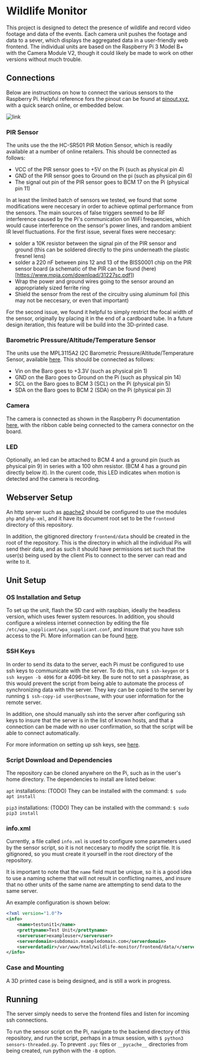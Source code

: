 # Wildlife Monitor
This project is designed to detect the presence of wildlife and record video footage and data of the events. Each camera unit pushes the footage and data to a sever, which displays the aggregated data in a user-friendly web frontend. The individual units are based on the Raspberry Pi 3 Model B+ with the Camera Module V2, though it could likely be made to work on other versions without much trouble.

## Connections
Below are instructions on how to connect the various sensors to the Raspberry Pi. Helpful reference fors the pinout can be found at [pinout.xyz](https://pinout.xyz/), with a quick search online, or embedded below.

![link](https://www.raspberrypi-spy.co.uk/wp-content/uploads/2014/07/Raspberry-Pi-GPIO-Layout-Model-B-Plus-rotated.png)

### PIR Sensor
The units use the the HC-SR501 PIR Motion Sensor, which is readily available at a number of online retailers. This should be connected as follows:
* VCC of the PIR sensor goes to +5V on the Pi (such as physical pin 4)
* GND of the PIR sensor goes to Ground on the pi (such as physical pin 6)
* The signal out pin of the PIR sensor goes to BCM 17 on the Pi (physical pin 11)

In at least the limited batch of sensors we tested, we found that some modifications were neccesary in order to achieve optimal performance from the sensors. The main sources of false triggers seemed to be RF interference caused by the Pi's communication on WiFi frequencies, which would cause interference on the sensor's power lines, and random ambient IR level fluctuations. For the first issue, several fixes were neccesary:
* solder a 10K resistor between the signal pin of the PIR sensor and ground (this can be soldered directly to the pins underneath the plastic fresnel lens)
* solder a 220 nF between pins 12 and 13 of the BISS0001 chip on the PIR sensor board (a schematic of the PIR can be found (here)[https://www.mpja.com/download/31227sc.pdf])
* Wrap the power and ground wires going to the sensor around an appropriately sized ferrite ring
* Shield the sensor from the rest of the circuitry using aluminum foil (this may not be neccesary, or even that important)

For the second issue, we found it helpful to simply restrict the focal width of the sensor, originally by placing it in the end of a cardboard tube. In a future design iteration, this feature will be build into the 3D-printed case.

### Barometric Pressure/Altitude/Temperature Sensor
The units use the MPL3115A2 I2C Barometric Pressure/Altitude/Temperature Sensor, available [here](https://www.adafruit.com/product/1893). This should be connected as follows:
* Vin on the Baro goes to +3.3V (such as physical pin 1)
* GND on the Baro goes to Ground on the Pi (such as physical pin 14)
* SCL on the Baro goes to BCM 3 (SCL) on the Pi (physical pin 5)
* SDA on the Baro goes to BCM 2 (SDA) on the Pi (physical pin 3)

### Camera
The camera is connected as shown in the Raspberry Pi documentation [here](https://projects.raspberrypi.org/en/projects/getting-started-with-picamera/4), with the ribbon cable being connected to the camera connector on the board.

### LED
Optionally, an led can be attached to BCM 4 and a ground pin (such as physical pin 9) in series with a 100 ohm resistor. (BCM 4 has a ground pin directly below it). In the curent code, this LED indicates when motion is detected and the camera is recording.

## Webserver Setup
An http server such as [apache2](https://httpd.apache.org/) should be configured to use the modules `php` and `php-xml`, and it have its document root set to be the `frontend` directory of this repository.

In addition, the gitignored directory `frontend/data` should be created in the root of the repository. This is the directory in which all the individual Pis will send their data, and as such it should have permissions set such that the user(s) being used by the client Pis to connect to the server can read and write to it.

## Unit Setup

### OS Installation and Setup
To set up the unit, flash the SD card with raspbian, ideally the headless version, which uses fewer system resources. In addition, you should configure a wireless internet connection by editing the file `/etc/wpa_supplicant/wpa_supplicant.conf`, and insure that you have ssh access to the Pi. More information can be found [here](https://www.raspberrypi.org/documentation/configuration/wireless/).

### SSH Keys
In order to send its data to the server, each Pi must be configured to use ssh keys to communicate with the server. To do this, run `$ ssh-keygen` or `$ ssh keygen -b 4096` for a 4096-bit key. Be sure not to set a passphrase, as this would prevent the script from being able to automate the process of synchronizing data with the server. They key can be copied to the server by running `$ ssh-copy-id user@hostname`, with your user information for the remote server.

In addition, one should manually ssh into the server after configuring ssh keys to insure that the server is in the list of known hosts, and that a connection can be made with no user confirmation, so that the script will be able to connect automatically.

For more information on setting up ssh keys, see [here](https://www.digitalocean.com/community/tutorials/how-to-set-up-ssh-keys-on-ubuntu-1804).

### Script Download and Dependencies
The repository can be cloned anywhere on the Pi, such as in the user's home directory. The dependencies to install are listed below:

`apt` installations:
(TODO)
They can be installed with the command: `$ sudo apt install`

`pip3` installations:
(TODO)
They can be installed with the command: `$ sudo pip3 install`

### info.xml
Currently, a file called `info.xml` is used to configure some parameters used by the sensor script, so it is not neccesary to modify the script file. It is gitignored, so you must create it yourself in the root directory of the repository.

It is important to note that the `name` field must be unique, so it is a good idea to use a naming scheme that will not result in conflicting names, and insure that no other units of the same name are attempting to send data to the same server.

An example configuration is shown below:
```xml
<?xml version="1.0"?>
<info>
    <name>testunit1</name>
    <prettyname>Test Unit</prettyname>
    <serveruser>exampleuser</serveruser>
    <serverdomain>subdomain.exampledomain.com</serverdomain>
    <serverdatadir>/var/www/html/wildlife-monitor/frontend/data/</serverdatadir>
</info>

```

### Case and Mounting
A 3D printed case is being designed, and is still a work in progress.

## Running
The server simply needs to serve the frontend files and listen for incoming ssh connections.

To run the sensor script on the Pi, navigate to the backend directory of this repository, and run the script, perhaps in a tmux session, with `$ python3 sensors-threaded.py`. To prevent `.pyc` files or `__pycache__` directories from being created, run python with the `-B` option.
